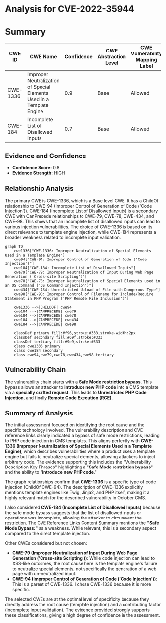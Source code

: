 # Analysis for CVE-2022-35944

# Summary
| CWE ID | CWE Name | Confidence | CWE Abstraction Level | CWE Vulnerability Mapping Label | CWE-Vulnerability Mapping Notes |
|---|---|---|---|---|---|
| CWE-1336 | Improper Neutralization of Special Elements Used in a Template Engine | 0.9 | Base | Allowed | Primary CWE |
| CWE-184 | Incomplete List of Disallowed Inputs | 0.7 | Base | Allowed | Secondary Candidate |

## Evidence and Confidence

*   **Confidence Score:** 0.8
*   **Evidence Strength:** HIGH

## Relationship Analysis
The primary CWE is CWE-1336, which is a Base level CWE. It has a ChildOf relationship to CWE-94 (Improper Control of Generation of Code ('Code Injection')). CWE-184 (Incomplete List of Disallowed Inputs) is a secondary CWE with CanPrecede relationships to CWE-79, CWE-78, CWE-434, and CWE-98. This shows that an incomplete list of disallowed inputs can lead to various injection vulnerabilities. The choice of CWE-1336 is based on its direct relevance to template engine injection, while CWE-184 represents a broader weakness related to incomplete input validation.

```mermaid
graph TD
    cwe1336["CWE-1336: Improper Neutralization of Special Elements Used in a Template Engine"]
    cwe94["CWE-94: Improper Control of Generation of Code ('Code Injection')"]
    cwe184["CWE-184: Incomplete List of Disallowed Inputs"]
    cwe79["CWE-79: Improper Neutralization of Input During Web Page Generation ('Cross-site Scripting')"]
    cwe78["CWE-78: Improper Neutralization of Special Elements used in an OS Command ('OS Command Injection')"]
    cwe434["CWE-434: Unrestricted Upload of File with Dangerous Type"]
    cwe98["CWE-98: Improper Control of Filename for Include/Require Statement in PHP Program ('PHP Remote File Inclusion')"]

    cwe1336 -->|CHILDOF| cwe94
    cwe184 -->|CANPRECEDE| cwe79
    cwe184 -->|CANPRECEDE| cwe78
    cwe184 -->|CANPRECEDE| cwe434
    cwe184 -->|CANPRECEDE| cwe98
    
    classDef primary fill:#f96,stroke:#333,stroke-width:2px
    classDef secondary fill:#69f,stroke:#333
    classDef tertiary fill:#9e9,stroke:#333
    class cwe1336 primary
    class cwe184 secondary
    class cwe94,cwe79,cwe78,cwe434,cwe98 tertiary
```

## Vulnerability Chain
The vulnerability chain starts with a **Safe Mode restriction bypass**. This bypass allows an attacker to **introduce new PHP code** into a CMS template via a **specially crafted request**. This leads to **Unrestricted PHP Code Injection**, and finally **Remote Code Execution (RCE)**.

## Summary of Analysis
The initial assessment focused on identifying the root cause and the specific technology involved. The vulnerability description and CVE reference links clearly indicated a bypass of safe mode restrictions, leading to PHP code injection in CMS templates. This aligns perfectly with **CWE-1336 (Improper Neutralization of Special Elements Used in a Template Engine)**, which describes vulnerabilities where a product uses a template engine but fails to neutralize special elements, allowing attackers to inject arbitrary code. The evidence supporting this includes the "Vulnerability Description Key Phrases" highlighting a "**Safe Mode restriction bypass**" and the ability to "**introduce new PHP code**."

The graph relationships confirm that **CWE-1336** is a specific type of code injection (ChildOf CWE-94). The description of CWE-1336 explicitly mentions template engines like Twig, Jinja2, and PHP itself, making it a highly relevant match for the described vulnerability in October CMS.

I also considered **CWE-184 (Incomplete List of Disallowed Inputs)** because the safe mode bypass suggests that the list of disallowed inputs or operations was incomplete, allowing the attacker to circumvent the restriction. The CVE Reference Links Content Summary mentions the **"Safe Mode Bypass:"** as a weakness. While relevant, this is a secondary aspect compared to the direct template injection.

Other CWEs considered but not chosen:

*   **CWE-79 (Improper Neutralization of Input During Web Page Generation ('Cross-site Scripting'))**: While code injection can lead to XSS-like outcomes, the root cause here is the template engine's failure to neutralize special elements, not specifically the generation of a web page with un-neutralized input.
*   **CWE-94 (Improper Control of Generation of Code ('Code Injection'))**: This is a parent of CWE-1336. I chose CWE-1336 because it is more specific.

The selected CWEs are at the optimal level of specificity because they directly address the root cause (template injection) and a contributing factor (incomplete input validation). The evidence provided strongly supports these classifications, giving a high degree of confidence in the assessment.